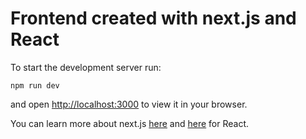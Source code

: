 # Frontend created with next.js and React

To start the development server run:

`npm run dev`

and open [http://localhost:3000](http://localhost:3000) to view it in your browser.

You can learn more about next.js [here](https://nextjs.org/docs) and [here](https://reactjs.org/docs/getting-started.html) for React.

